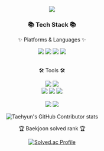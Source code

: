 <div align=center>
	<img src="https://capsule-render.vercel.app/api?type=waving&color=auto&height=200&section=header&text=bbbang105%20Github!&fontSize=90" />	
</div>
<div align=center>
	<h3>📚 Tech Stack 📚</h3>
	<p>✨ Platforms & Languages ✨</p>
</div>
<div align="center">
	<img src="https://img.shields.io/badge/Python-3776AB?style=plastic&logo=Python&logoColor=white"/>
 <img src="https://img.shields.io/badge/Java-007396?style=flat&logo=Conda-Forge&logoColor=white" />
 <img src="https://img.shields.io/badge/Docker-2496ED?style=plastic&logo=Docker&logoColor=white"/>
 <img src="https://img.shields.io/badge/jenkins-24939?style=plastic&logo=jenkins&logoColor=white"/>
</div>
<br>
<div align=center>
	<p>🛠 Tools 🛠</p>
</div>
<div align=center>
	<img src="https://img.shields.io/badge/Eclipse%20IDE-2C2255?style=flat&logo=EclipseIDE&logoColor=white" />
	<img src="https://img.shields.io/badge/Visual%20Studio%20Code-007ACC?style=flat&logo=VisualStudioCode&logoColor=white" />
 <br>
 <img src="https://img.shields.io/badge/GitHub-181717?style=flat&logo=GitHub&logoColor=white" />
 <img src="https://img.shields.io/badge/slack-4A154B?style=plastic&logo=slack&logoColor=white"/>
 <img src="https://img.shields.io/badge/notion-000000?style=plastic&logo=notion&logoColor=white"/>
 
</div>
<div align=center>
	<br>
<img src="https://github-readme-stats.vercel.app/api/top-langs/?username=bbbang105&layout=compact">
<img src="https://github-readme-stats.vercel.app/api?username=bbbang105&show_icons=true">
 
![Taehyun's GitHub Contributor stats](https://github-contributor-stats.vercel.app/api?username=bbbang105)
<br>
<p>🏆 Baekjoon solved rank 🏆</p>
	
[![Solved.ac Profile](http://mazassumnida.wtf/api/v2/generate_badge?boj=hsh111366)](https://solved.ac/hsh111366)
</div>
